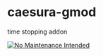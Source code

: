 # caesura-gmod
time stopping addon

[![No Maintenance Intended](http://unmaintained.tech/badge.svg)](http://unmaintained.tech/)
